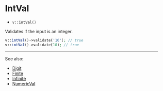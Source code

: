 # IntVal

- `v::intVal()`

Validates if the input is an integer.

```php
v::intVal()->validate('10'); // true
v::intVal()->validate(10); // true
```

***
See also:

  * [Digit](Digit.md)
  * [Finite](Finite.md)
  * [Infinite](Infinite.md)
  * [NumericVal](NumericVal.md)
